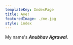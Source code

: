 ```yaml
---
templateKey: IndexPage
title: Aye!
featuredImage: ./me.jpg
style: index
---
```


My name's **_Anubhav Agrawal_**. 


<!-- I live and work in the beautiful city of **Oslo** in **Norway** where I interact with a bunch of
amazing people at **_Cognite_** on a daily basis.  -->